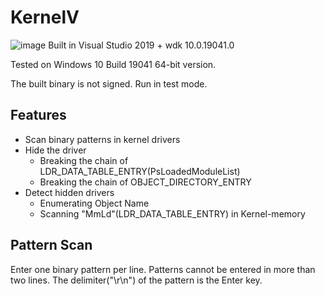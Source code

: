 # KernelV
![image](https://raw.githubusercontent.com/codetronik/KernelV/master/screenshots/mainmenu.png)
Built in Visual Studio 2019 + wdk 10.0.19041.0

Tested on Windows 10 Build 19041 64-bit version.

The built binary is not signed. Run in test mode.

## Features
- Scan binary patterns in kernel drivers
- Hide the driver
  + Breaking the chain of LDR_DATA_TABLE_ENTRY(PsLoadedModuleList)
  + Breaking the chain of OBJECT_DIRECTORY_ENTRY
- Detect hidden drivers
  + Enumerating Object Name 
  + Scanning "MmLd"(LDR_DATA_TABLE_ENTRY) in Kernel-memory

## Pattern Scan 
Enter one binary pattern per line. Patterns cannot be entered in more than two lines.
The delimiter("\r\n") of the pattern is the Enter key.
